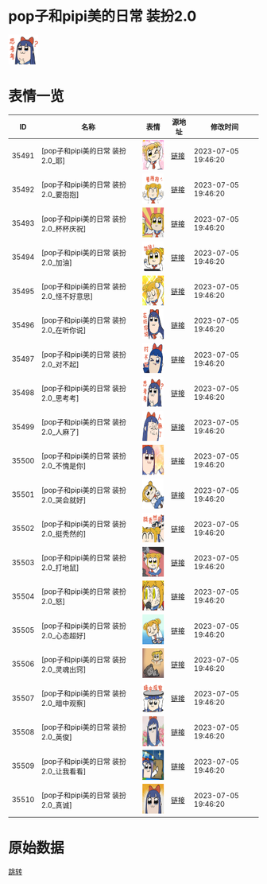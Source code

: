 # pop子和pipi美的日常 装扮2.0

<img src="./cover.png" height="60" alt="cover" />

# 表情一览

|ID|名称|表情|源地址|修改时间|
|----|----|----|----|----|
|35491|[pop子和pipi美的日常 装扮2.0_耶]|<img src="./pic/035491_%5Bpop子和pipi美的日常 装扮2.0_耶%5D.png" height="60" alt="耶"/>|[链接](https://i0.hdslb.com/bfs/garb/c7953fcc2d0babebc5f166c7fa6b8c0c5e339f52.png)|2023-07-05 19:46:20|
|35492|[pop子和pipi美的日常 装扮2.0_要抱抱]|<img src="./pic/035492_%5Bpop子和pipi美的日常 装扮2.0_要抱抱%5D.png" height="60" alt="要抱抱"/>|[链接](https://i0.hdslb.com/bfs/garb/e0b6ff5982a9a4452b463ec9c18f4a5a999ac36e.png)|2023-07-05 19:46:20|
|35493|[pop子和pipi美的日常 装扮2.0_杯杯庆祝]|<img src="./pic/035493_%5Bpop子和pipi美的日常 装扮2.0_杯杯庆祝%5D.png" height="60" alt="杯杯庆祝"/>|[链接](https://i0.hdslb.com/bfs/garb/5cbf3113390e5eb23eb84e8c34f54a6eb5749983.png)|2023-07-05 19:46:20|
|35494|[pop子和pipi美的日常 装扮2.0_加油]|<img src="./pic/035494_%5Bpop子和pipi美的日常 装扮2.0_加油%5D.png" height="60" alt="加油"/>|[链接](https://i0.hdslb.com/bfs/garb/ce95cba732400a87863dc82837cddc21e8003a1e.png)|2023-07-05 19:46:20|
|35495|[pop子和pipi美的日常 装扮2.0_怪不好意思]|<img src="./pic/035495_%5Bpop子和pipi美的日常 装扮2.0_怪不好意思%5D.png" height="60" alt="怪不好意思"/>|[链接](https://i0.hdslb.com/bfs/garb/8a04258de79d25bf3c378cac2ec9650c0801c13c.png)|2023-07-05 19:46:20|
|35496|[pop子和pipi美的日常 装扮2.0_在听你说]|<img src="./pic/035496_%5Bpop子和pipi美的日常 装扮2.0_在听你说%5D.png" height="60" alt="在听你说"/>|[链接](https://i0.hdslb.com/bfs/garb/4feedab2cb8d72dc34f042ba6790f991b6f24d4c.png)|2023-07-05 19:46:20|
|35497|[pop子和pipi美的日常 装扮2.0_对不起]|<img src="./pic/035497_%5Bpop子和pipi美的日常 装扮2.0_对不起%5D.png" height="60" alt="对不起"/>|[链接](https://i0.hdslb.com/bfs/garb/0f84b2b232638baad10dbdca983c086f5fa2893c.png)|2023-07-05 19:46:20|
|35498|[pop子和pipi美的日常 装扮2.0_思考考]|<img src="./pic/035498_%5Bpop子和pipi美的日常 装扮2.0_思考考%5D.png" height="60" alt="思考考"/>|[链接](https://i0.hdslb.com/bfs/garb/71169a1bfd756171172caf732e1f74a4a7cd9c4f.png)|2023-07-05 19:46:20|
|35499|[pop子和pipi美的日常 装扮2.0_人麻了]|<img src="./pic/035499_%5Bpop子和pipi美的日常 装扮2.0_人麻了%5D.png" height="60" alt="人麻了"/>|[链接](https://i0.hdslb.com/bfs/garb/f3b76459f86b85e87e742ea97a32bceacfdcb333.png)|2023-07-05 19:46:20|
|35500|[pop子和pipi美的日常 装扮2.0_不愧是你]|<img src="./pic/035500_%5Bpop子和pipi美的日常 装扮2.0_不愧是你%5D.png" height="60" alt="不愧是你"/>|[链接](https://i0.hdslb.com/bfs/garb/82cfcd47898050bb63b409c38bf484abe5ecdbe9.png)|2023-07-05 19:46:20|
|35501|[pop子和pipi美的日常 装扮2.0_哭会就好]|<img src="./pic/035501_%5Bpop子和pipi美的日常 装扮2.0_哭会就好%5D.png" height="60" alt="哭会就好"/>|[链接](https://i0.hdslb.com/bfs/garb/e144db139fad92da8b7ef7de65360cadecd501aa.png)|2023-07-05 19:46:20|
|35502|[pop子和pipi美的日常 装扮2.0_挺秃然的]|<img src="./pic/035502_%5Bpop子和pipi美的日常 装扮2.0_挺秃然的%5D.png" height="60" alt="挺秃然的"/>|[链接](https://i0.hdslb.com/bfs/garb/0c3bbb2658c2d062fa268a39e9fadeffb2a59248.png)|2023-07-05 19:46:20|
|35503|[pop子和pipi美的日常 装扮2.0_打地鼠]|<img src="./pic/035503_%5Bpop子和pipi美的日常 装扮2.0_打地鼠%5D.png" height="60" alt="打地鼠"/>|[链接](https://i0.hdslb.com/bfs/garb/f70a728e35c806ead6d5089d77e92db60c00fe86.png)|2023-07-05 19:46:20|
|35504|[pop子和pipi美的日常 装扮2.0_怒]|<img src="./pic/035504_%5Bpop子和pipi美的日常 装扮2.0_怒%5D.png" height="60" alt="怒"/>|[链接](https://i0.hdslb.com/bfs/garb/a7e21f8ee46535cded370def4ab7e18d106265bf.png)|2023-07-05 19:46:20|
|35505|[pop子和pipi美的日常 装扮2.0_心态超好]|<img src="./pic/035505_%5Bpop子和pipi美的日常 装扮2.0_心态超好%5D.png" height="60" alt="心态超好"/>|[链接](https://i0.hdslb.com/bfs/garb/cbd7a640b131db229dec6e52259607139f5cd837.png)|2023-07-05 19:46:20|
|35506|[pop子和pipi美的日常 装扮2.0_灵魂出窍]|<img src="./pic/035506_%5Bpop子和pipi美的日常 装扮2.0_灵魂出窍%5D.png" height="60" alt="灵魂出窍"/>|[链接](https://i0.hdslb.com/bfs/garb/259fd05368fdd74317a8c26d09f811fa0f20972d.png)|2023-07-05 19:46:20|
|35507|[pop子和pipi美的日常 装扮2.0_暗中观察]|<img src="./pic/035507_%5Bpop子和pipi美的日常 装扮2.0_暗中观察%5D.png" height="60" alt="暗中观察"/>|[链接](https://i0.hdslb.com/bfs/garb/896c32e68596789af214092680dcecb5b697d307.png)|2023-07-05 19:46:20|
|35508|[pop子和pipi美的日常 装扮2.0_英俊]|<img src="./pic/035508_%5Bpop子和pipi美的日常 装扮2.0_英俊%5D.png" height="60" alt="英俊"/>|[链接](https://i0.hdslb.com/bfs/garb/5e7213eff5e07762c4b99eb4be70b8ad1dc87459.png)|2023-07-05 19:46:20|
|35509|[pop子和pipi美的日常 装扮2.0_让我看看]|<img src="./pic/035509_%5Bpop子和pipi美的日常 装扮2.0_让我看看%5D.png" height="60" alt="让我看看"/>|[链接](https://i0.hdslb.com/bfs/garb/0e9e7d16a88a4b4e24e5fa6658fba5e98c4565c6.png)|2023-07-05 19:46:20|
|35510|[pop子和pipi美的日常 装扮2.0_真诚]|<img src="./pic/035510_%5Bpop子和pipi美的日常 装扮2.0_真诚%5D.png" height="60" alt="真诚"/>|[链接](https://i0.hdslb.com/bfs/garb/4209295c11f8ec9198230fbb0aa88a56f1918b5b.png)|2023-07-05 19:46:20|

# 原始数据

[跳转](./raw.json)

